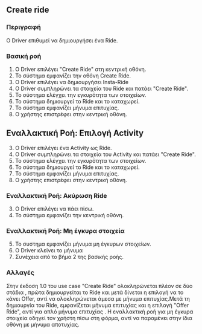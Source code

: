 ## Create ride

### Περιγραφή

Ο Driver επιθυμεί να δημιουργήσει ένα Ride.

### Βασική ροή

1. Ο Driver επιλέγει "Create Ride" στη κεντρική οθόνη.
2. Το σύστημα εμφανίζει την οθόνη Create Ride.
3. Ο Driver επιλέγει να δημιουργήσει Insta-Ride
4. Ο Driver συμπληρώνει τα στοιχεία του Ride και πατάει "Create Ride".
5. Το σύστημα ελέγχει την εγκυρότητα των στοιχείων.
6. To σύστημα δημιουργεί το Ride και το καταχωρεί.
7. Το σύστημα εμφανίζει μήνυμα επιτυχίας.
8. Ο χρήστης επιστρέφει στην κεντρική οθόνη.

## Εναλλακτική Ροή: Επιλογή Activity

3. Ο Driver επιλέγει ένα Activity ως Ride.
4. Ο Driver συμπληρώνει τα στοιχεία του Activity και πατάει "Create Ride".
5. Το σύστημα ελέγχει την εγκυρότητα των στοιχείων.
6. To σύστημα δημιουργεί το Ride και το καταχωρεί.
7. Το σύστημα εμφανίζει μήνυμα επιτυχίας.
8. Ο χρήστης επιστρέφει στην κεντρική οθόνη.


### Εναλλακτική Ροή: Ακύρωση Ride

3. Ο Driver επιλέγει να πάει πίσω.
4. Το σύστημα εμφανίζει την κεντρική οθόνη.

### Εναλλακτική Ροή: Μη έγκυρα στοιχεία

5. Το συστημα εμφανίζει μήνυμα μη έγκυρων στοιχείων.
6. Ο Driver κλείνει το μήνυμα
7. Συνέχεια από το βήμα 2 της βασικής ροής.

### Αλλαγές
Στην έκδοση 1.0 του use case "Create Ride" ολοκληρώνεται πλέον σε δύο στάδια , πρώτα δημιουργείται το Ride και μετά δίνεται η επιλογή να το κάνει Offer, αντί να ολοκληρώνεται άμεσα με μήνυμα επιτυχίας.Μετά τη δημιουργία του Ride, εμφανίζεται μήνυμα επιτυχίας και η επιλογή "Offer Ride", αντί για απλό μήνυμα επιτυχίας . Η εναλλακτική ροή για μη έγκυρα στοιχεία οδηγεί τον χρήστη πίσω στη φόρμα, αντί να παραμένει στην ίδια οθόνη με μήνυμα αποτυχίας.

